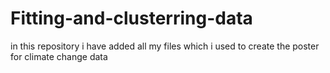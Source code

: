 # Fitting-and-clusterring-data
in this repository i have added all my files which i used to create the poster for climate change data 
